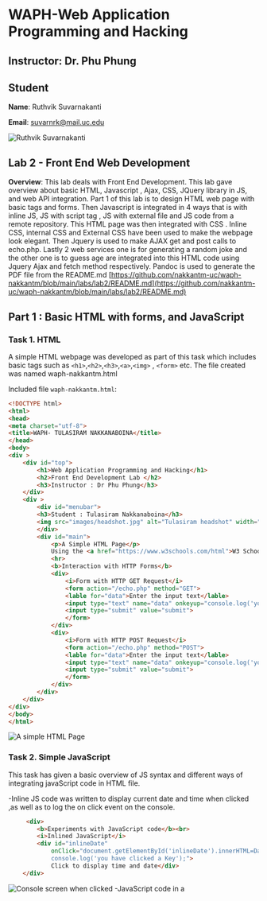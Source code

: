 
# WAPH-Web Application Programming and Hacking

## Instructor: Dr. Phu Phung

## Student

**Name**: Ruthvik Suvarnakanti

**Email**: suvarnrk@mail.uc.edu

![Ruthvik Suvarnakanti](images/headshot.jpg)

## Lab 2 - Front End Web Development

**Overview**: This lab deals with Front End Development. This lab gave overview about basic HTML, Javascript , Ajax, CSS, 
JQuery library in JS, and web API integration. Part 1 of this lab is to design  HTML web page with basic tags and forms. Then Javascript is integrated in 4 ways that is with inline JS, JS with script tag , JS with external file and JS code from a remote repository.
This HTML page was then integrated with CSS . Inline CSS, internal CSS and External CSS have been used to make the webpage look elegant. Then Jquery is used to make AJAX get and post calls to echo.php. Lastly 2 web services one is for generating a random joke and the other one is to guess age are integrated into this HTML code using Jquery Ajax and fetch method respectively.
Pandoc is used to generate the PDF file from the README.md
[https://github.com/nakkantm-uc/waph-nakkantm/blob/main/labs/lab2/README.md](https://github.com/nakkantm-uc/waph-nakkantm/blob/main/labs/lab2/README.md)
## Part 1 : Basic HTML with forms, and JavaScript

### Task 1. HTML

A simple HTML webpage was developed as part of this task which includes basic tags such as `<h1>`,`<h2>`,`<h3>`,`<a>`,`<img>` , `<form>` etc.
The file created was named waph-nakkantm.html

Included file `waph-nakkantm.html`:
```HTML
<!DOCTYPE html>
<html>
<head>
<meta charset="utf-8">
<title>WAPH- TULASIRAM NAKKANABOINA</title>
</head>
<body>
<div >
	<div id="top">
		<h1>Web Application Programming and Hacking</h1>
		<h2>Front End Development Lab </h2>
		<h3>Instructor : Dr Phu Phung</h3>
	</div>
	<div >
		<div id="menubar">
		<h3>Student : Tulasiram Nakkanaboina</h3>
		<img src="images/headshot.jpg" alt="Tulasiram headshot" width="50">
		</div>
		<div id="main">
			<p>A Simple HTML Page</p>
			Using the <a href="https://www.w3schools.com/html">W3 Schools Template</a>
			<hr>
			<b>Interaction with HTTP Forms</b>
			<div>
				<i>Form with HTTP GET Request</i>
				<form action="/echo.php" method="GET">
				<lable for="data">Enter the input text</lable>
				<input type="text" name="data" onkeyup="console.log('you have clicked a Key')">
				<input type="submit" value="submit">
				</form>
			</div>
			<div>
				<i>Form with HTTP POST Request</i>
				<form action="/echo.php" method="POST">
				<lable for="data">Enter the input text</lable>
				<input type="text" name="data" onkeyup="console.log('you have clicked a Key')">
				<input type="submit" value="submit">
				</form>
			</div>
		</div>
	</div>
</div>		
</body>
</html>
```

![A simple HTML Page](images/task1v1.png)

### Task 2. Simple JavaScript

This task has given a basic overview of JS syntax and different ways of integrating javaScript code in HTML file.

-Inline JS code was written to display current date and time when clicked ,as well as to log the on click event on the console.
 
```HTML
 	 <div>
		<b>Experiments with JavaScript code</b><br>
		<i>Inlined JavaScript</i>
		<div id="inlineDate"
        	onClick="document.getElementById('inlineDate').innerHTML=Date();
        	console.log('you have clicked a Key');">
        	Click to display time and date</div>
	</div>
```
![Console screen when clicked](images/task1v2b.png)
-JavaScript code in a <script> tag to display a digital clock.
```HTML
  <script>
		function displayTime() {
			document.getElementById('digital-clock').innerHTML=" The current Time is : "+ Date();
		}
		setInterval(displayTime,500);
</script>
```
 
-JS code in JS file and and code in HTML page to show or hide email when clicked.
```JavaScript
	var visible = false;
	function showOrHideEmail(){
 	 if (visible){
   	 	document.getElementById('email').innerHTML=" Show my Email";
    		visible=false;
 		 }
	else{
    	var myEmail="<a href='mailto:nakkantm" +"@"+
                "mail.uc.edu'>nakkantm"+"@"+"mail.uc.edu</a>";
    	document.getElementById('email').innerHTML=myEmail;
    	visible= true;
  		}
	}
```

```HTML
	<div id="email" onclick="showOrHideEmail()">Display my Email</div>
	<script type="text/javascript" src="email.js"></script>
```

![Console screen when clicked](images/task1v2.png)

-Displaying an Analog clock with an external Javascript code and code in HTML page.
```HTML
<canvas id="analog-clock" width="150" height="150" style="background-color:#999"></canvas>
<script src="https://waph-uc.github.io/clock.js"></script>
<script type=text/javascript>
			var canvas=document.getElementById("analog-clock");
			var ctx=canvas.getContext("2d");
			var radius = canvas.height/2;
			ctx.translate(radius,radius);
			radius=radius*0.90;
			setInterval(drawClock,1000);
			function drawClock(){
				drawFace(ctx,radius);
				drawNumbers(ctx,radius);
				drawTime(ctx,radius);
				}
</script>
```
## Part II - Ajax, CSS, jQuery, and Web API integration

### Task 1: Ajax

HTML code is written to take the user input and make a GET call to echo.php using AJAX. The response recieved is then displayed within the div.
as it is a get call the input was sent as a path variable in the URL.
```HTML
	<div>
		<i>AJAX Requests</i><br>
		<lable for="data">Enter the input text</lable>
		<input type="text" name="data" id="data">
		<input type="submit" value="Ajax Echo" onclick="getEcho()">
		<div id="response"></div>
	</div>
	<script>
		function getEcho(){
			var input = document.getElementById("data").value;
			if(input.length==0){
			return ;
			}
			var xhttp = new XMLHttpRequest();
			xhttp.onreadystatechange = function(){
		//alert("readyState "+ this.readyState +", status "+this.status+", statusText= "+this.statusText);
			if(this.readyState==4 && this.status==200){
				console.log("Received data= "+xhttp.responseText);
				document.getElementById("response").innerHTML= xhttp.responseText;
			}
			}
			xhttp.open("GET", "echo.php?data="+input, true);
			xhttp.send();
			document.getElementById("data").value="";
			}
	</script>
```
The response for the Ajax call was analyezed in the inspect view. The request method was GET and the status code is 200OK and the input data was passed within the URL.
![Making an Ajax get call with Tulasiram as input](images/task2v1.png)
![Inpecting the response of Ajax call](images/task2v11.png)

### Task 2: CSS

**a)** Inline CSS
```HTML
<body style="background-color: powderblue;">
<h1 style="color: blue;">Web Application Programming and Hacking</h1>
```
![modifed webpage after adding inline CSS](images/task2v2-0.png)

**b)** Internal CSS.
```HTML
	<style>
		.button{
			background-color:#4CAF50;
			border:none;
			color:white;
			padding:5px;
			text-align:center;
			text-decoration:none;
			display:inline-block;
			font-size:12px;
			margin:4px2px;
			cursor:pointer;
		}
		.round{
			border-radius:8px;
		}
		#response{
			background-color:#ff9800;
		}
	<!-- HTML code -->
	</style>
	<input class="button round" type="submit" value="Ajax Echo" onclick="getEcho()">
	<input class="button round" type="submit" value="JQuery Ajax Echo" onclick="getJqueryAjax()">
	<input class="button round" type="submit" value="JQuery Ajax Echo Post" onclick="getJqueryAjaxPost()">
	<div id="response"></div>
```
**c)** External CSS from the remote repository provided in the lecture.[https://waph-uc.github.io/style1.css](https://waph-uc.github.io/style1.css).

```HTML
	<link rel="stylesheet" type="text/css" href="https://waph-uc.github.io/style1.css">
	<!-- HTML code -->
	<div class="container wrapper">
	<!-- HTML code -->
		<div class="wrapper">
	<!-- HTML code -->
		</div>
	</div>
```
![web page after adding internal CSS and external CSS](images/task2v2.png)

### Task 3: JQuery

JQuery library has been added to the HTML code. 
2 corresponding buttons i.e Jquery Ajax Get and Jquery Ajax Post have been added to make GET and POST calls respectively using Jquery to echo.php.
**i.** Ajax GET request to echo.php , the response is analyzed in the inpect view. The call was GET and status code was 200OK.

```HTML
	<!-- HTML code -->
	<input class="button round" type="submit" value="JQuery Ajax Echo" onclick="getJqueryAjax()">
	<!-- HTML code -->
	<script>
		function getJqueryAjax(){
			var input=$("#data").val();
				if(input.length==0)
					return;
			$.get("echo.php?data="+input,
				      function(result){
					      printResult(result);
						});
			$("#data").val("");
			}
		function printResult(result){
			$("#response").html(result);
			}
	</script>
```
![JQuery Ajax GET request to echo.php](images/task2v3-1.png)

**i.** Ajax POST request to echo.php , the response is analyzed in the inpect view. The call was POST and status code was 200OK.

```HTML
	<!-- HTML code -->
	<input class="button round" type="submit"
		value="JQuery Ajax Echo Post" onclick="getJqueryAjaxPost()">
	<!-- HTML code -->
	<script>
		function getJqueryAjaxPost(){
			var input=$("#data").val();
			if(input.length==0)
				return;
			$.post("echo.php",{data:input},function(result){
					printResult(result);
					});
			$("#data").val("");
			}
		function printResult(result){
			$("#response").html(result);
			}
	</script>
```
![JQuery Ajax POST request to echo.php](images/Task2v3-2.png)

### Task 4: WEB API Integration.

**i.** Using Ajax on [https://v2.jokeapi.dev/joke/Programming?type=single](https://v2.jokeapi.dev/joke/Programming?type=single)

JavaScript code using JQuery Ajax has been written to make a GET call to the above web service. The response was in JSON , this response was converted to string using JSON.stringify() method and displayed in the console.
out of this response the joke was filtered using result.joke , this service returns a random joke which is displayed when the webpage is loaded.
Refreshing the webpage gives random joke each time.
```HTML
	<!-- HTML code -->
	<script>
	$.get("https://v2.jokeapi.dev/joke/Programming?type=single",function(result){
				console.log("from joke API: "+ JSON.stringify(result));
				$("#response").html("Programming joke of the day: " +result.joke);
				});
	</script>
	<!-- HTML code -->
```
![Random Joke displayed when the page is loaded](images/task2v4-1a.png)
![Response of the webservice in inspect view](images/task2v4-1b.png)

**ii.** Using the `fetch` API  on [https://api.agify.io/?name=input](https://api.agify.io/?name=input)
fetch method in Javascript is used to make HTTP request to the above webservice. as it is an asynchronous call the function is defined with the async keyword and the await is used to synchronize the response. The HTTP request made is GET and the status code is 200OK.
```HTML
	<script>
	async function guessAge(name){
				const response= await fetch("https://api.agify.io/?name="+name);
				const result= await response.json();
				$("#response").html("Hello "+name+" ,your age should be "+result.age);
			}
	</script>
```
![HTTP request to api.agify.io](images/task2v4-2a.png)
![Response from api.agify.io](images/task2v4-2.png)

Below is the final webPage after completing all the tasks.
![Lab 2 waph-nakkantm.html](images/finalLab2.png)

Post this Labs/Lab2 folder was created to accomodate the project report and the changes were pushed. Pandoc tool was used to generate the project report from the README.md file


